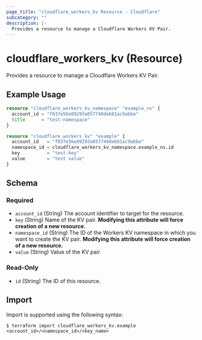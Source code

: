 ```yaml
---
page_title: "cloudflare_workers_kv Resource - Cloudflare"
subcategory: ""
description: |-
  Provides a resource to manage a Cloudflare Workers KV Pair.
---
```


# cloudflare_workers_kv (Resource)

Provides a resource to manage a Cloudflare Workers KV Pair.

## Example Usage

```terraform
resource "cloudflare_workers_kv_namespace" "example_ns" {
  account_id = "f037e56e89293a057740de681ac9abbe"
  title      = "test-namespace"
}

resource "cloudflare_workers_kv" "example" {
  account_id   = "f037e56e89293a057740de681ac9abbe"
  namespace_id = cloudflare_workers_kv_namespace.example_ns.id
  key          = "test-key"
  value        = "test value"
}
```
<!-- schema generated by tfplugindocs -->
## Schema

### Required

- `account_id` (String) The account identifier to target for the resource.
- `key` (String) Name of the KV pair. **Modifying this attribute will force creation of a new resource.**
- `namespace_id` (String) The ID of the Workers KV namespace in which you want to create the KV pair. **Modifying this attribute will force creation of a new resource.**
- `value` (String) Value of the KV pair.

### Read-Only

- `id` (String) The ID of this resource.

## Import

Import is supported using the following syntax:

```shell
$ terraform import cloudflare_workers_kv.example <account_id>/<namespace_id>/<key_name>
```

